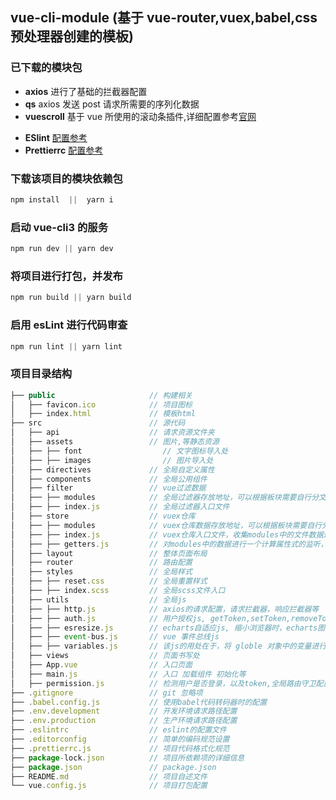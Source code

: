 ## vue-cli-module (基于 vue-router,vuex,babel,css 预处理器创建的模板)

### 已下载的模块包

- **axios** 进行了基础的拦截器配置
- **qs** axios 发送 post 请求所需要的序列化数据
- **vuescroll** 基于 vue 所使用的滚动条插件,详细配置参考[官网](https://vuescrolljs.yvescoding.org/zh/guide/)
<!-- - **babel-polyfill** 更好的兼容浏览器版本,详细配置参考[babel 官网](https://www.babeljs.cn/docs/babel-polyfill) -->
- **ESlint** [配置参考](https://cloud.tencent.com/developer/chapter/12618)
- **Prettierrc** [配置参考](https://prettier.io/docs/en/options.html)

### 下载该项目的模块依赖包

```js
npm install  ||  yarn i
```

### 启动 vue-cli3 的服务

```js
npm run dev || yarn dev
```

### 将项目进行打包，并发布

```js
npm run build || yarn build
```

### 启用 esLint 进行代码审查

```js
npm run lint || yarn lint
```

### 项目目录结构

```js
├── public                     // 构建相关
│   ├── favicon.ico            // 项目图标
│   ├── index.html             // 模板html
├── src                        // 源代码
│   ├── api                    // 请求资源文件夹
│   ├── assets                 // 图片,等静态资源
│   ├── ├── font                  // 文字图标导入处
│   ├── ├── images                // 图片导入处
│   ├── directives             // 全局自定义属性
│   ├── components             // 全局公用组件
│   ├── filter                 // vue过滤数据
│   ├── ├── modules            // 全局过滤器存放地址，可以根据板块需要自行分文件存储
│   ├── ├── index.js           // 全局过滤器入口文件
│   ├── store                  // vuex仓库
│   ├── ├── modules            // vuex仓库数据存放地址，可以根据板块需要自行分文件存储
│   ├── ├── index.js           // vuex仓库入口文件，收集modules中的文件数据进行整合
│   ├── ├── getters.js         // 对modules中的数据进行一个计算属性式的监听，state.文件名.属性名的方式可以访问到数据
│   ├── layout                 // 整体页面布局
│   ├── router                 // 路由配置
│   ├── styles                 // 全局样式
│   ├── ├── reset.css          // 全局重置样式
│   ├── ├── index.scss         // 全局scss文件入口
│   ├── utils                  // 全局js
│   ├── ├── http.js            // axios的请求配置，请求拦截器，响应拦截器等
│   ├── ├── auth.js            // 用户授权js, getToken,setToken,removeToken
│   ├── ├── esresize.js        // echarts自适应js, 缩小浏览器时，echarts图标自适应
│   ├── ├── event-bus.js       // vue 事件总线js
│   ├── ├── variables.js       // 该js的用处在于，将 globle 对象中的变量进行导出,导出为全局变量
│   ├── views                  // 页面书写处
│   ├── App.vue                // 入口页面
│   ├── main.js                // 入口 加载组件 初始化等
│   ├── permission.js          // 检测用户是否登录，以及token,全局路由守卫配置
├── .gitignore                 // git 忽略项
├── .babel.config.js           // 使用babel代码转码器时的配置
├── .env.development           // 开发环境请求路径配置
├── .env.production            // 生产环境请求路径配置
├── .eslintrc                  // eslint的配置文件
├── .editorconfig              // 简单的编码规范设置
├── .prettierrc.js             // 项目代码格式化规范
├── package-lock.json          // 项目所依赖项的详细信息
├── package.json               // package.json
├── README.md                  // 项目自述文件
└── vue.config.js              // 项目打包配置
```
